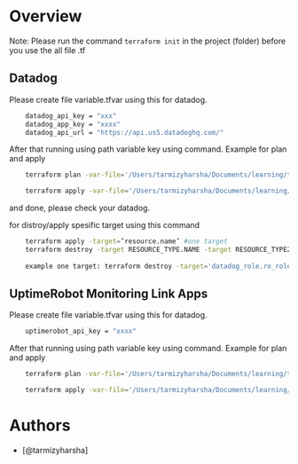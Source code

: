 # Overview 

Note: Please run the command `terraform init` in the project (folder) before you use the all file .tf

## Datadog

Please create file variable.tfvar using this for datadog.

```bash
    datadog_api_key = "xxx"
    datadog_app_key = "xxxx"
    datadog_api_url = "https://api.us5.datadoghq.com/"
```

After that running using path variable key using command. Example for plan and apply
```bash
    terraform plan -var-file='/Users/tarmizyharsha/Documents/learning/terrafom/datadog/variable.tfvars' 

    terraform apply -var-file='/Users/tarmizyharsha/Documents/learning/terrafom/datadog/variable.tfvars' 
```
and done, please check your datadog.

for distroy/apply spesific target using this command
```bash
    terraform apply -target=’resource.name’ #one target
    terraform destroy -target RESOURCE_TYPE.NAME -target RESOURCE_TYPE2.NAME #multiple target
    
    example one target: terraform destroy -target='datadog_role.ro_role' -var-file='/Users/tarmizyharsha/Documents/learning/terrafom/datadog/variable.tfvars'

```

## UptimeRobot Monitoring Link Apps
Please create file variable.tfvar using this for datadog.

```bash
    uptimerobot_api_key = "xxxx"
```

After that running using path variable key using command. Example for plan and apply
```bash
    terraform plan -var-file='/Users/tarmizyharsha/Documents/learning/terrafom/uptimerobot/variable.tfvars' 

    terraform apply -var-file='/Users/tarmizyharsha/Documents/learning/terrafom/uptimerobot/variable.tfvars' 
```

# Authors

- [@tarmizyharsha]